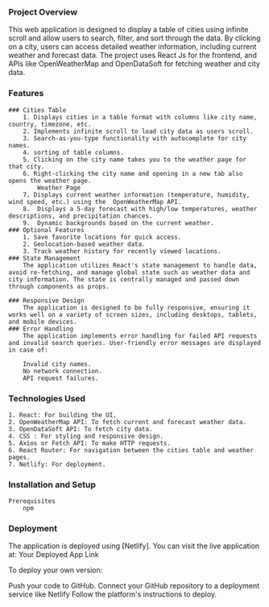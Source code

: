 ### Project Overview
This web application is designed to display a table of cities using infinite scroll and allow users to search, filter, and sort through the data. By clicking on a city, users can access detailed weather information, including current weather and forecast data.
The project uses React Js for the frontend, and APIs like OpenWeatherMap and OpenDataSoft for fetching weather and city data.
### Features
    ### Cities Table
        1. Displays cities in a table format with columns like city name, country, timezone, etc.
        2. Implements infinite scroll to load city data as users scroll.
        3. Search-as-you-type functionality with autocomplete for city names.
        4. sorting of table columns.
        5. Clicking on the city name takes you to the weather page for that city.
        6. Right-clicking the city name and opening in a new tab also opens the weather page.
            Weather Page
        7. Displays current weather information (temperature, humidity, wind speed, etc.) using the  OpenWeatherMap API.
        8.  Displays a 5-day forecast with high/low temperatures, weather descriptions, and precipitation chances.
        9.  Dynamic backgrounds based on the current weather.
    ### Optional Features
        1. Save favorite locations for quick access.
        2. Geolocation-based weather data.
        3. Track weather history for recently viewed locations.
    ### State Management
        The application utilizes React's state management to handle data, avoid re-fetching, and manage global state such as weather data and city information. The state is centrally managed and passed down through components as props.

    ### Responsive Design
        The application is designed to be fully responsive, ensuring it works well on a variety of screen sizes, including desktops, tablets, and mobile devices.
    ### Error Handling
        The application implements error handling for failed API requests and invalid search queries. User-friendly error messages are displayed in case of:

        Invalid city names.
        No network connection.
        API request failures.

### Technologies Used
    1. React: For building the UI.
    2. OpenWeatherMap API: To fetch current and forecast weather data.
    3. OpenDataSoft API: To fetch city data.
    4. CSS : For styling and responsive design.
    5. Axios or Fetch API: To make HTTP requests.
    6. React Router: For navigation between the cities table and weather pages.
    7. Netlify: For deployment.
### Installation and Setup
    Prerequisites
        npm 
### Deployment
The application is deployed using [Netlify]. You can visit the live application at: Your Deployed App Link

To deploy your own version:

Push your code to GitHub.
Connect your GitHub repository to a deployment service like Netlify 
Follow the platform's instructions to deploy.